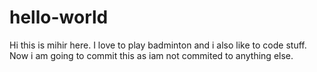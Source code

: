 # hello-world

Hi this is mihir here.
I love to play badminton and i also like to code stuff.
Now i am going to commit this as iam not commited to anything else.
